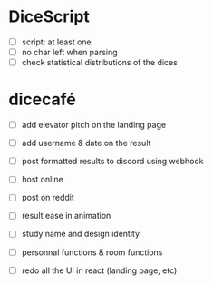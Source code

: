 # DiceScript

- [ ] script: at least one
- [ ] no char left when parsing
- [ ] check statistical distributions of the dices

# dicecafé

- [ ] add elevator pitch on the landing page
- [ ] add username & date on the result
- [ ] post formatted results to discord using webhook

- [ ] host online
- [ ] post on reddit

- [ ] result ease in animation
- [ ] study name and design identity
- [ ] personnal functions & room functions
- [ ] redo all the UI in react (landing page, etc)
